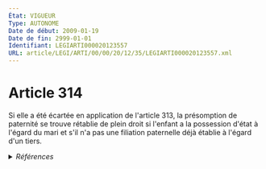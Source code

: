 ```yaml
---
État: VIGUEUR
Type: AUTONOME
Date de début: 2009-01-19
Date de fin: 2999-01-01
Identifiant: LEGIARTI000020123557
URL: article/LEGI/ARTI/00/00/20/12/35/LEGIARTI000020123557.xml
---
```


<h1>Article 314</h1>

Si elle a été écartée en application de l'article 313, la présomption de
paternité se trouve rétablie de plein droit si l'enfant a la possession d'état à
l'égard du mari et s'il n'a pas une filiation paternelle déjà établie à l'égard
d'un tiers.


<details>
  <summary><em>Références</em></summary>

  <h2>Articles faisant référence à l'article</h2>
  
  <ul>
    <li>
      <a href="https://legal.tricoteuses.fr//redirection/LEGIARTI000006425018?vers=git&vers=legifrance">Code civil - article 313 AUTONOME MODIFIE, en vigueur du 2006-07-01 au 2009-01-19</a> CITATION cible
    </li>
    <li>
      <a href="https://legal.tricoteuses.fr//redirection/LEGIARTI000038310862?vers=git&vers=legifrance">Code civil - article 313 AUTONOME VIGUEUR, en vigueur depuis le 2021-01-01</a> CITATION cible
    </li>
    <li>
      <a href="https://legal.tricoteuses.fr//redirection/LEGIARTI000006425017?vers=git&vers=legifrance">Code civil - article 313 AUTONOME MODIFIE, en vigueur du 1972-08-01 au 2006-07-01</a> CITATION cible
    </li>
    <li>
      <a href="https://legal.tricoteuses.fr//redirection/LEGIARTI000020123560?vers=git&vers=legifrance">Code civil - article 313 AUTONOME MODIFIE, en vigueur du 2009-01-19 au 2021-01-01</a> CITATION cible
    </li>
    <li>
      <a href="https://legal.tricoteuses.fr//redirection/LEGIARTI000020104767?vers=git&vers=legifrance">LOI n° 2009-61 du 16 janvier 2009 ratifiant l'ordonnance n° 2005-759 du 4 juillet 2005 portant réforme de la filiation et modifiant ou abrogeant diverses dispositions relatives à la filiation - article 1 ENTIEREMENT_MODIF</a> MODIFIE source
    </li>
  </ul>
  
  <h2>Références faites par l'article</h2>
  
  <ul>
    <li>
      2009-01-16 MODIFIE cible <a href="https://legal.tricoteuses.fr//redirection/LEGIARTI000020104767?vers=git&vers=legifrance">LOI n° 2009-61 du 16 janvier 2009 ratifiant l'ordonnance n° 2005-759 du 4 juillet 2005 portant réforme de la filiation et modifiant ou abrogeant diverses dispositions relatives à la filiation - article 1 ENTIEREMENT_MODIF</a>
    </li>
    <li>
      2999-01-01 CITATION source <a href="https://legal.tricoteuses.fr//redirection/LEGIARTI000006425017?vers=git&vers=legifrance">Code civil - article 313 AUTONOME MODIFIE, en vigueur du 1972-08-01 au 2006-07-01</a>
    </li>
    <li>
      2999-01-01 CITATION cible <a href="https://legal.tricoteuses.fr//redirection/LEGIARTI000006425039?vers=git&vers=legifrance">Code civil - article 315 AUTONOME MODIFIE, en vigueur du 2006-07-01 au 2009-01-19</a>
    </li>
    <li>
      2999-01-01 CITATION cible <a href="https://legal.tricoteuses.fr//redirection/LEGIARTI000006425187?vers=git&vers=legifrance">Code civil - article 329 AUTONOME MODIFIE, en vigueur du 2006-07-01 au 2011-05-19</a>
    </li>
  </ul>
</details>
